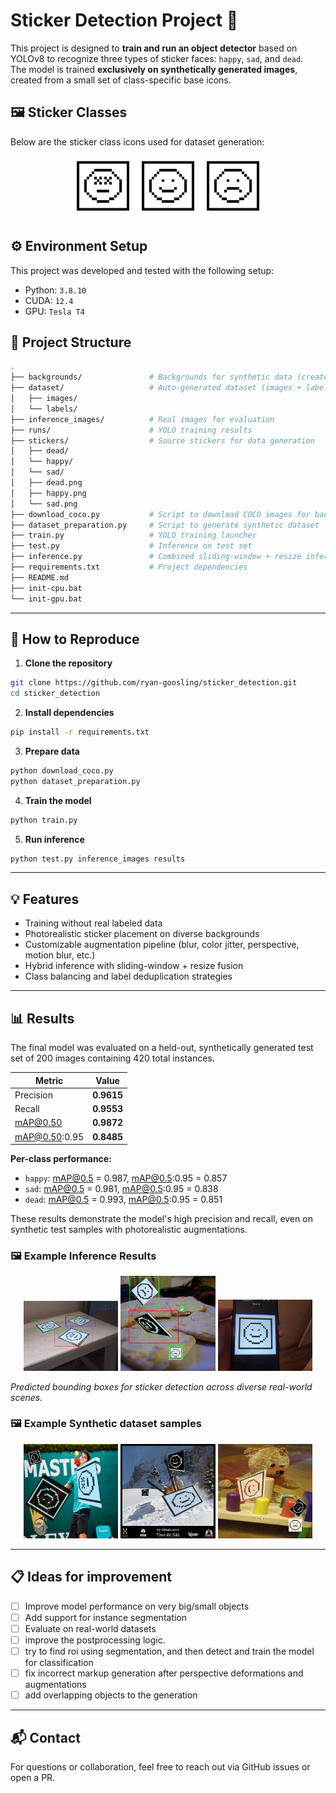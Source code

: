 # Sticker Detection Project 🎯

This project is designed to **train and run an object detector** based on YOLOv8 to recognize three types of sticker faces: `happy`, `sad`, and `dead`.  
The model is trained **exclusively on synthetically generated images**, created from a small set of class-specific base icons.

## 🖼️ Sticker Classes

Below are the sticker class icons used for dataset generation:

<p align="center">
  <img src="stickers/dead.png" width="100px" />
  <img src="stickers/happy.png" width="100px" />
  <img src="stickers/sad.png" width="100px" />
</p>

## ⚙️ Environment Setup

This project was developed and tested with the following setup:

- Python: `3.8.10`
- CUDA: `12.4`
- GPU: `Tesla T4`

## 📁 Project Structure

```bash
.
├── backgrounds/               # Backgrounds for synthetic data (created after running preparation script)
├── dataset/                   # Auto-generated dataset (images + labels in YOLO format)
│   ├── images/
│   └── labels/
├── inference_images/          # Real images for evaluation
├── runs/                      # YOLO training results
├── stickers/                  # Source stickers for data generation
│   ├── dead/
│   └── happy/
│   └── sad/
│   ├── dead.png
│   ├── happy.png
│   └── sad.png
├── download_coco.py           # Script to download COCO images for backgrounds
├── dataset_preparation.py     # Script to generate synthetic dataset
├── train.py                   # YOLO training launcher
├── test.py                    # Inference on test set
├── inference.py               # Combined sliding-window + resize inference
├── requirements.txt           # Project dependencies
├── README.md
├── init-cpu.bat
└── init-gpu.bat
```

---

## 🧪 How to Reproduce

1. **Clone the repository**

```bash
git clone https://github.com/ryan-goosling/sticker_detection.git
cd sticker_detection
```

2. **Install dependencies**

```bash
pip install -r requirements.txt
```

3. **Prepare data**

```bash
python download_coco.py
python dataset_preparation.py
```

4. **Train the model**

```bash
python train.py
```

5. **Run inference**

```bash
python test.py inference_images results
```

---

## 💡 Features

- Training without real labeled data
- Photorealistic sticker placement on diverse backgrounds
- Customizable augmentation pipeline (blur, color jitter, perspective, motion blur, etc.)
- Hybrid inference with sliding-window + resize fusion
- Class balancing and label deduplication strategies

---

## 📊 Results

The final model was evaluated on a held-out, synthetically generated test set of 200 images containing 420 total instances.

| Metric   | Value |
|----------|-------|
| Precision | **0.9615** |
| Recall    | **0.9553** |
| mAP@0.50  | **0.9872** |
| mAP@0.50:0.95 | **0.8485** |

**Per-class performance:**

- `happy`: mAP@0.5 = 0.987, mAP@0.5:0.95 = 0.857  
- `sad`: mAP@0.5 = 0.981, mAP@0.5:0.95 = 0.838  
- `dead`: mAP@0.5 = 0.993, mAP@0.5:0.95 = 0.851  

These results demonstrate the model's high precision and recall, even on synthetic test samples with photorealistic augmentations.

### 🖼️ Example Inference Results

<p align="center">
  <img src="assets/0.png" width="30%" />
  <img src="assets/3.jpg" width="30%" />
  <img src="assets/5.jpg" width="30%" />
</p>

*Predicted bounding boxes for sticker detection across diverse real-world scenes.*

### 🖼️ Example Synthetic dataset samples

<p align="center">
  <img src="assets/dataset_samples/1.jpg" width="30%" />
  <img src="assets/dataset_samples/2.jpg" width="30%" />
  <img src="assets/dataset_samples/3.jpg" width="30%" />
</p>


---

## 📋 Ideas for improvement

- [ ] Improve model performance on very big/small objects
- [ ] Add support for instance segmentation
- [ ] Evaluate on real-world datasets
- [ ] improve the postprocessing logic.
- [ ] try to find roi using segmentation, and then detect and train the model for classification
- [ ] fix incorrect markup generation after perspective deformations and augmentations
- [ ] add overlapping objects to the generation

---

## 📬 Contact

For questions or collaboration, feel free to reach out via GitHub issues or open a PR.
